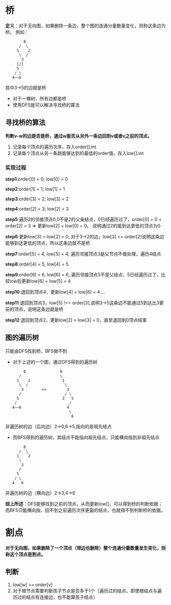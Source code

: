 # 桥

**定义**：对于无向图，如果删除一条边，整个图的连通分量数量变化，则称这条边为桥。
例如：
```
        0 
      /  \
     1    2
      \  /
       3    
     [/] 
     5
    / \ 
   4——6
```
其中3->5的边就是桥

- 对于一棵树，所有边都是桥
- 使用DFS就可以解决寻找桥的算法

## 寻找桥的算法
**判断v-w的边是否是桥，通过w能否从另外一条边回到v或者v之前的顶点。**
1. 记录每个顶点的遍历次序，存入order[]:int
2. 记录每个顶点从另一条路能够达到的最低的order值，存入low[]:int

### 实现过程
**step1**:order[0] = 0; low[0] = 0

**step2**:order[1] = 1; low[1] = 1

**step3**:order[3] = 2; low[3] = 2

**step4**:order[2] = 3; low[2] = 3

**step5**:遍历2的邻接顶点0,0不是2的父亲结点，0已经遍历过了，order[0] = 0 < order[2] = 3 => 更新low[2] = low[0] = 0。
说明通过2的能到达更低的顶点为0

**step6**:更新low[3] = low[2] = 0; 对于3->2的边，low[3] <= order[2]说明这条边能够到达更低的顶点，所以这条边就不是桥

**step7**:order[5] = 4, low[5] = 4; 遍历邻接顶点3是父节点不做处理，遍历4结点

**step8**:order[4] = 5, low[4] = 5

**step9**:order[6] = 6, low[6] = 6; 遍历邻接顶点5不是父结点，5已经遍历过了，比较low后更新low[6] = low[5] = 4

**step10**:退回到顶点4，更新low[4] = low[6] = 4
...

**step11**:退回到顶点3，low[5] !<= order[3],说明3->5这条边不能通过5到达比3更前的顶点，说明这条边就是桥

**step12**:退回到顶点2，更新low[2] = low[3] = 0，直至退回到0顶点结束

## 图的遍历树
只能由DFS找到桥，BFS做不到

- 对于上述的一个图，通过DFS得到的遍历树
```
        0               0
      /                 \
     1    2              1
      \  /                \ 
       3        =>         3 
      /                   / \
     5                   2   5
    /                       / 
   4——6                    4
                            \
                             6               
```
非遍历树的边（后向边）2->0,6->5,指向的是祖先结点

- 而BFS得到的遍历树，其结点不能指向祖先结点，只能横向指到非祖先结点
```
        0
      /  \
     1    2
      \
       3
      /
     5
    / \
   4   6
```
非遍历树的边（横向边）2->3,4->6

**综上所述**：DFS能够找到之前的顶点，从而更新low[]，可以得到桥的判断依据；
而BFS只能横向指，回不到之前遍历次序更最的结点，也就得不到判断桥的依据。 

# 割点
**对于无向图，如果删除了一个顶点（领边也删除）整个连通分量数量发生变化，则称这个顶点是割点。**

## 判断
1. low[w] >= order[v]
2. 对于根节点需要判断孩子节点是否多于1个（遍历过的结点，即使根结点与遍历过的结点有连接边，也不能算孩子结点）